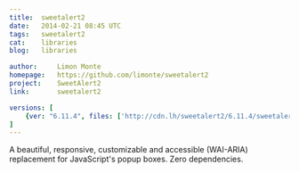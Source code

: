 ```yaml
---
title:	sweetalert2
date:	2014-02-21 08:45 UTC
tags:	sweetalert2
cat:	libraries
blog:	libraries

author:		Limon Monte
homepage:	https://github.com/limonte/sweetalert2
project:	SweetAlert2
link:		sweetalert2

versions: [
	{ver: "6.11.4", files: ['http://cdn.lh/sweetalert2/6.11.4/sweetalert2.min.css', 'http://cdn.lh/sweetalert2/6.11.4/sweetalert2.all.min.js']}
]
---
```


A beautiful, responsive, customizable and accessible (WAI-ARIA) replacement for JavaScript's popup boxes. Zero dependencies.